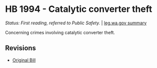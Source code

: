 # HB 1994 - Catalytic converter theft
*Status: First reading, referred to Public Safety.* | [leg.wa.gov summary](https://app.leg.wa.gov/billsummary?BillNumber=1994&Year=2021)

Concerning crimes involving catalytic converter theft.

## Revisions
* [Original Bill](1/)